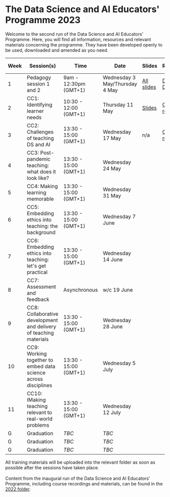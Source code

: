 # The Data Science and AI Educators' Programme 2023

Welcome to the second run of the Data Science and AI Educators' Programme.
Here, you will find all information, resources and relevant materials concerning the programme. They have been developed openly to be used, downloaded and amended as you need.

| Week      | Session(s)                    | Time    |    Date      | Slides |  Recordings      |   Collaborative document    |
| ----------| ------------------------------| --------| -------------| -------| -----------------|-------------------- |
| 1 |  Pedagogy session 1 and 2         | 9am - 12:30pm (GMT+1)   | Wednesday 3 May/Thursday 4 May | [All slides](https://github.com/alan-turing-institute/ds-ai-educators-programme/tree/main/2023/carpentries-pedagogy-week-1)    |  [Day 1](https://youtu.be/I09LVHs3zK4) </br>  [Day 2](https://youtu.be/F9rZvTPCSFk)    | [Etherpad document](https://pad.carpentries.org/2023-05-03-ATI)  | Complete  |
| 2 |  CC1: Identifying learner needs          | 10:30 - 12:00 (GMT+1)       | Thursday 11 May    | [Slides](https://github.com/alan-turing-institute/ds-ai-educators-programme/blob/main/2023/cc1-identifying-learner-needs/README.md)   | [CC1 recording](https://youtu.be/jFnC6SnAKU8)  | [Miro Board](https://miro.com/app/board/uXjVMKqctcE=/) </br> [HackMD](https://hackmd.io/cxvp9Up_Qd-X5XYn-cEsEg) | Complete  |
| 3 |  CC2: Challenges of teaching DS and AI   | 13:30 - 15:00 (GMT+1)       | Wednesday 17 May    | n/a   | [CC2 recording](https://youtu.be/FSS5dY2-XA4) | [HackMD](https://hackmd.io/x03xAVgBQnCPTvEBYtVCfQ) | Complete  |
| 4 |  CC3: Post-pandemic teaching: what does it look like? | 13:30 - 15:00 (GMT+1)       | Wednesday 24 May    |    |  |  | Complete  |
| 5 |  CC4: Making learning memorable        | 13:30 - 15:00 (GMT+1)       | Wednesday 31 May    |    |  |  | Complete  |
| 6 |  CC5: Embedding ethics into teaching: the background         | 13:30 - 15:00 (GMT+1)       | Wednesday 7 June    |    |  |  | Complete  |
| 7 |  CC6: Embedding ethics into teaching: let's get practical         | 13:30 - 15:00 (GMT+1)       | Wednesday 14 June     |    |  |  | Complete  |
| 8 |  CC7: Assessment and feedback         | Asynchronous      | w/c 19 June   |    |  |  | Complete  |
| 9 |  CC8: Collaborative development and delivery of teaching materials         | 13:30 - 15:00 (GMT+1)       | Wednesday 28 June     |    |  |  | Complete  |
| 10 |  CC9: Working together to embed data science across disciplines         | 13:30 - 15:00 (GMT+1)      | Wednesday 5 July     |    |  |  | Complete  |
| 11 |  CC10: IMaking teaching relevant to real-world problems        | 13:30 - 15:00 (GMT+1)       | Wednesday 12 July    |    |  |  | Complete  |
| G |  Graduation         | _TBC_      | _TBC_    |    |  |  | Complete  |
| G |  Graduation         | _TBC_     | _TBC_     |    |  |  | Complete  |
| G |  Graduation         | _TBC_     | _TBC_    |    |  |  | Complete  |

 All training materials will be uploaded into the relevant folder as soon as possible after the sessions have taken place. </br> </br>
Content from the inaugural run of the Data Science and AI Educators' Programme, including course recordings and materials, can be found in the [2022 folder](https://github.com/alan-turing-institute/ds-ai-educators-programme/tree/main/2022).
